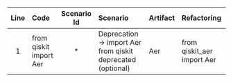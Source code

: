 | Line | Code | Scenario Id | Scenario | Artifact | Refactoring |
| :--: | :--- | :---------: | :------- | :------- | :---------- |
| 1 | from qiskit import Aer | * | Deprecation -> import Aer from qiskit deprecated (optional) | Aer | from qiskit_aer import Aer |